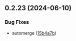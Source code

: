 ## 0.2.23 (2024-06-10)


### Bug Fixes

* automerge ([15b4a7b](https://github.com/tiavina-mika/check-password-complexity/commit/15b4a7b2fec39703842316991f6c09c9b94ff567))



